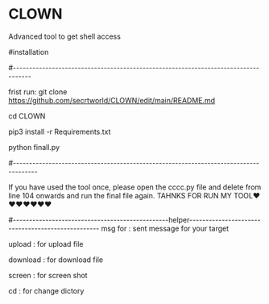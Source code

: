 # CLOWN

Advanced tool to get shell access

#installation


#-----------------------------------------------------------------------------------



frist run:
git clone https://github.com/secrtworld/CLOWN/edit/main/README.md

cd CLOWN

pip3 install -r Requirements.txt

python finall.py



#-------------------------------------------------------------------------------------


If you have used the tool once, please open the cccc.py file and delete from line 104 onwards and run the final file again.
TAHNKS FOR RUN MY TOOL❤❤❤❤❤❤❤


#------------------------------------------------helper--------------------------------------------------
msg for : sent message for your target


upload : for upload file 


download : for download file


screen : for screen shot


cd : for change dictory
